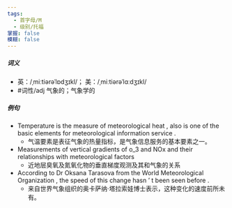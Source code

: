 ```yaml
---
tags:
  - 首字母/M
  - 级别/托福
掌握: false
模糊: false
---
```

##### 词义
- 英：/ˌmiːtiərəˈlɒdʒɪkl/； 美：/ˌmiːtiərəˈlɑːdʒɪkl/
- #词性/adj  气象的；气象学的
##### 例句
- Temperature is the measure of meteorological heat , also is one of the basic elements for meteorological information service .
	- 气温要素是表征气象的热量指标，是气象信息服务的基本要素之一。
- Measurements of vertical gradients of o_3 and NOx and their relationships with meteorological factors
	- 近地层臭氧及氮氧化物的垂直梯度观测及其和气象的关系
- According to Dr Oksana Tarasova from the World Meteorological Organization , the speed of this change hasn ’ t been seen before .
	- 来自世界气象组织的奥卡萨纳·塔拉索娃博士表示，这种变化的速度前所未有。
